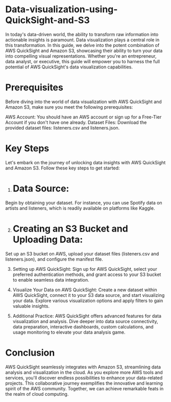 # Data-visualization-using-QuickSight-and-S3
In today's data-driven world, the ability to transform raw information into actionable insights is paramount. Data visualization plays a central role in this transformation. In this guide, we delve into the potent combination of AWS QuickSight and Amazon S3, showcasing their ability to turn your data into compelling visual representations. Whether you're an entrepreneur, data analyst, or executive, this guide will empower you to harness the full potential of AWS QuickSight's data visualization capabilities.

# Prerequisites
Before diving into the world of data visualization with AWS QuickSight and Amazon S3, make sure you meet the following prerequisites:

AWS Account: You should have an AWS account or sign up for a Free-Tier Account if you don't have one already.
Dataset Files: Download the provided dataset files: listeners.csv and listeners.json.

# Key Steps
Let's embark on the journey of unlocking data insights with AWS QuickSight and Amazon S3. Follow these key steps to get started:

 1. # Data Source:
Begin by obtaining your dataset. For instance, you can use Spotify data on artists and listeners, which is readily available on platforms like Kaggle.

 2. # Creating an S3 Bucket and Uploading Data:
Set up an S3 bucket on AWS, upload your dataset files (listeners.csv and listeners.json), and configure the manifest file.

 3. Setting up AWS QuickSight:
Sign up for AWS QuickSight, select your preferred authentication methods, and grant access to your S3 bucket to enable seamless data integration.

 4. Visualize Your Data on AWS QuickSight:
Create a new dataset within AWS QuickSight, connect it to your S3 data source, and start visualizing your data. Explore various visualization options and apply filters to gain valuable insights.

 5. Additional Practice: 
AWS QuickSight offers advanced features for data visualization and analysis. Dive deeper into data source connectivity, data preparation, interactive dashboards, custom calculations, and usage monitoring to elevate your data analysis game.


# Conclusion
AWS QuickSight seamlessly integrates with Amazon S3, streamlining data analysis and visualization in the cloud. As you explore more AWS tools and services, you'll discover endless possibilities to enhance your data-related projects. This collaborative journey exemplifies the innovative and learning spirit of the AWS community. Together, we can achieve remarkable feats in the realm of cloud computing.
